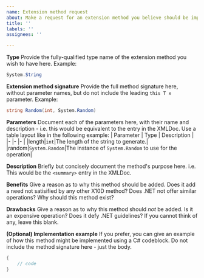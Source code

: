 ```yaml
---
name: Extension method request
about: Make a request for an extension method you believe should be implemented
title: ''
labels: ''
assignees: ''

---
```


**Type**
Provide the fully-qualified type name of the extension method you wish to have here. Example:
```cs
System.String
```

**Extension method signature**
Provide the full method signature here, without parameter names, but do not include the leading `this T x` parameter. Example:
```cs
string Random(int, System.Random)
```

**Parameters**
Document each of the parameters here, with their name and description - i.e. this would be equivalent to the entry in the XMLDoc. Use a table layout like in the following example:
| Parameter | Type | Description |
|- |- |- |
|length|`int`|The length of the string to generate.|
|random|`System.Random`|The instance of `System.Random` to use for the operation|

**Description**
Briefly but concisely document the method's purpose here. i.e. This would be the `<summary>` entry in the XMLDoc.

**Benefits**
Give a reason as to why this method should be added. Does it add a need not satisified by any other X10D method? Does .NET not offer similar operations? Why should this method exist?

**Drawbacks**
Give a reason as to why this method should *not* be added. Is it an expensive operation? Does it defy .NET guidelines? If you cannot think of any, leave this blank.

**(Optional) Implementation example**
If you prefer, you can give an example of how this method might be implemented using a C# codeblock.
Do not include the method signature here - just the body.
```cs
{
    // code
}
```
